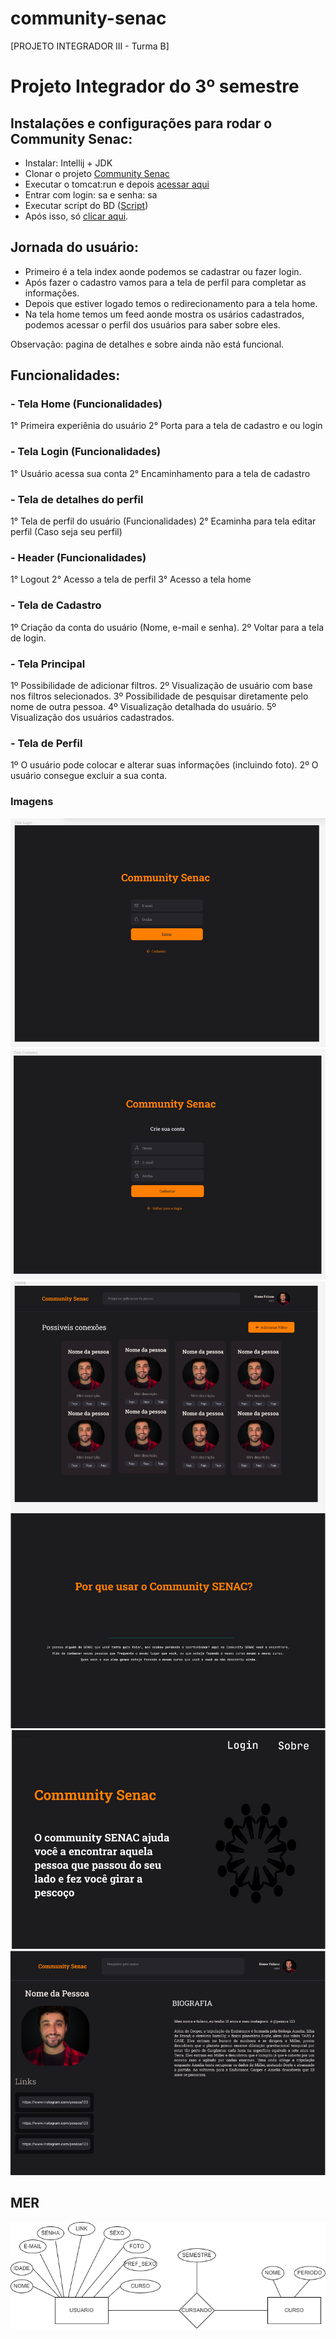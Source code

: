 # community-senac

[PROJETO INTEGRADOR III - Turma B]

# Projeto Integrador do 3º semestre

## Instalações e configurações para rodar o Community Senac:
- Instalar: Intellij + JDK 
- Clonar o projeto <a href="https://github.com/Brenno55/community-senac" target="_blank">Community Senac</a>
- Executar o tomcat:run e depois <a href="http://localhost:8080/console" target="_blank">acessar aqui</a>
- Entrar com login: sa e senha: sa
- Executar script do BD (<a href="https://github.com/Brenno55/community-senac/blob/main/BD" target="_blank">Script</a>)
- Após isso, só <a href="http://localhost:8080" target="_blank">clicar aqui</a>.

## Jornada do usuário:
- Primeiro é a tela index aonde podemos se cadastrar ou fazer login.
- Após fazer o cadastro vamos para a tela de perfil para completar as informações.
- Depois que estiver logado temos o redirecionamento para a tela home.
- Na tela home temos um feed aonde mostra os usários cadastrados, podemos acessar o perfil dos usuários para saber sobre eles.

Observação: pagina de detalhes e sobre ainda não está funcional. 

## Funcionalidades:

### - Tela Home (Funcionalidades) 
1° Primeira experiênia do usuário 
2° Porta para a tela de cadastro e ou login

### - Tela Login (Funcionalidades) 
1° Usuário acessa sua conta 
2° Encaminhamento para a tela de cadastro


### - Tela de detalhes do perfil 
1° Tela de perfil do usuário (Funcionalidades) 
2° Ecaminha para tela editar perfil (Caso seja seu perfil)

### - Header (Funcionalidades) 
1° Logout 
2° Acesso a tela de perfil 
3° Acesso a tela home


### - Tela de Cadastro
1º Criação da conta do usuário (Nome, e-mail e senha).
2º Voltar para a tela de login.

### - Tela Principal
1º Possibilidade de adicionar filtros.
2º Visualização de usuário com base nos filtros selecionados.
3º Possibilidade de pesquisar diretamente pelo nome de outra pessoa.
4º Visualização detalhada do usuário.
5º Visualização dos usuários cadastrados.

### - Tela de Perfil
1º O usuário pode colocar e alterar suas informações (incluindo foto).
2º O usuário consegue excluir a sua conta.

### Imagens
![Tela Login](https://github.com/Brenno55/community-senac/blob/main/Imagens/Prototipo%20telas/TELA%20DE%20LOGIN.png?raw=true)
![Tela cadastro](https://github.com/Brenno55/community-senac/blob/main/Imagens/Prototipo%20telas/TELA%20DE%20CADASTRO.png)
![Tela conexões](https://github.com/Brenno55/community-senac/blob/main/Imagens/Prototipo%20telas/arquivo%20pi.PNG?raw=true)
![Tela sobre](https://github.com/Brenno55/community-senac/blob/main/Imagens/Prototipo%20telas/TELA%20SOBRE.png?raw=true)
![Tela home](https://github.com/Brenno55/community-senac/blob/main/Imagens/Prototipo%20telas/TELA%20HOME.png?raw=true)
![Tela detalhes](https://github.com/Brenno55/community-senac/blob/main/Imagens/Prototipo%20telas/TELA%20DETALHES.png?raw=true)


## MER
![MER](https://github.com/Brenno55/community-senac/blob/main/Imagens/Prototipo%20telas/MER.png?raw=true)
